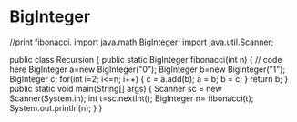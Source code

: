 # BigInteger
//print fibonacci.
import java.math.BigInteger;
import java.util.Scanner;

public class Recursion {
    public static BigInteger fibonacci(int n) {
        // code here
        BigInteger a=new BigInteger("0");
        BigInteger b=new BigInteger("1");
        BigInteger c;
        for(int i=2; i<=n; i++) {
            c = a.add(b);
            a = b;
            b = c;
        }
        return b;
    }
    public static void main(String[] args) {
        Scanner sc = new Scanner(System.in);
        int t=sc.nextInt();
        BigInteger n= fibonacci(t);
        System.out.println(n);
    }
}
